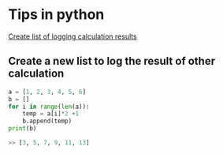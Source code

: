 # Tips in python
[Create list of logging calculation results](https://github.com/earlSagrada/Python-notes/blob/master/py_tips.md#create-a-new-list-to-log-the-result-of-other-calculation)
## Create a new list to log the result of other calculation
```python
a = [1, 2, 3, 4, 5, 6]
b = []
for i in range(len(a)):
    temp = a[i]*2 +1
    b.append(temp)
print(b)

>> [3, 5, 7, 9, 11, 13]
```
